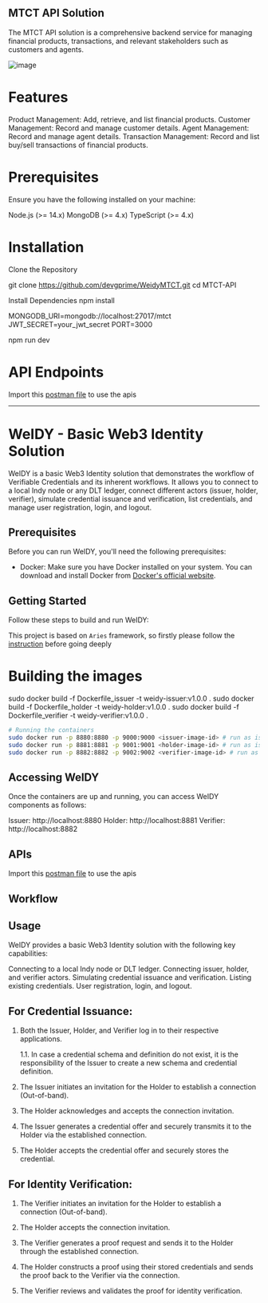 ## MTCT API Solution

The MTCT API solution is a comprehensive backend service for managing financial products, transactions, and relevant stakeholders such as customers and agents.

![image](https://github.com/devgprime/WeidyMTCT/assets/131144462/27cc944f-4910-4775-b73a-e14d86b2bf9b)


# Features
Product Management: Add, retrieve, and list financial products.
Customer Management: Record and manage customer details.
Agent Management: Record and manage agent details.
Transaction Management: Record and list buy/sell transactions of financial products.

# Prerequisites
Ensure you have the following installed on your machine:

Node.js (>= 14.x)
MongoDB (>= 4.x)
TypeScript (>= 4.x)

# Installation
Clone the Repository

git clone https://github.com/devgprime/WeidyMTCT.git
cd MTCT-API

Install Dependencies
npm install

MONGODB_URI=mongodb://localhost:27017/mtct
JWT_SECRET=your_jwt_secret
PORT=3000

npm run dev

# API Endpoints

Import this [postman file](./mtct_collection.postman_collection.json) to use the apis


-----------------------------------------------------------------------------------------------------------------------------






# WeIDY - Basic Web3 Identity Solution

WeIDY is a basic Web3 Identity solution that demonstrates the workflow of Verifiable Credentials and its inherent workflows. It allows you to connect to a local Indy node or any DLT ledger, connect different actors (issuer, holder, verifier), simulate credential issuance and verification, list credentials, and manage user registration, login, and logout.

## Prerequisites

Before you can run WeIDY, you'll need the following prerequisites:

- Docker: Make sure you have Docker installed on your system. You can download and install Docker from [Docker's official website](https://www.docker.com/).

## Getting Started

Follow these steps to build and run WeIDY:

This project is based on `Aries` framework, so firstly please follow the [instruction](https://aries.js.org/guides/getting-started/installation) before going deeply


# Building the images
sudo docker build -f Dockerfile_issuer -t weidy-issuer:v1.0.0 .
sudo docker build -f Dockerfile_holder -t weidy-holder:v1.0.0 .
sudo docker build -f Dockerfile_verifier -t weidy-verifier:v1.0.0 .


```bash
# Running the containers
sudo docker run -p 8880:8880 -p 9000:9000 <issuer-image-id> # run as issuer
sudo docker run -p 8881:8881 -p 9001:9001 <holder-image-id> # run as issuer
sudo docker run -p 8882:8882 -p 9002:9002 <verifier-image-id> # run as issuer
```


## Accessing WeIDY
Once the containers are up and running, you can access WeIDY components as follows:

Issuer: http://localhost:8880
Holder: http://localhost:8881
Verifier: http://localhost:8882


## APIs

Import this [postman file](./weidycollection.json) to use the apis

## Workflow

## Usage
WeIDY provides a basic Web3 Identity solution with the following key capabilities:

Connecting to a local Indy node or DLT ledger.
Connecting issuer, holder, and verifier actors.
Simulating credential issuance and verification.
Listing existing credentials.
User registration, login, and logout.

## For Credential Issuance:

1. Both the Issuer, Holder, and Verifier log in to their respective applications.

    1.1. In case a credential schema and definition do not exist, it is the responsibility of the Issuer to create a new schema and credential definition.

2. The Issuer initiates an invitation for the Holder to establish a connection (Out-of-band).

3. The Holder acknowledges and accepts the connection invitation.

4. The Issuer generates a credential offer and securely transmits it to the Holder via the established connection.

5. The Holder accepts the credential offer and securely stores the credential.

## For Identity Verification:

1. The Verifier initiates an invitation for the Holder to establish a connection (Out-of-band).

2. The Holder accepts the connection invitation.

3. The Verifier generates a proof request and sends it to the Holder through the established connection.

4. The Holder constructs a proof using their stored credentials and sends the proof back to the Verifier via the connection.

5. The Verifier reviews and validates the proof for identity verification.
